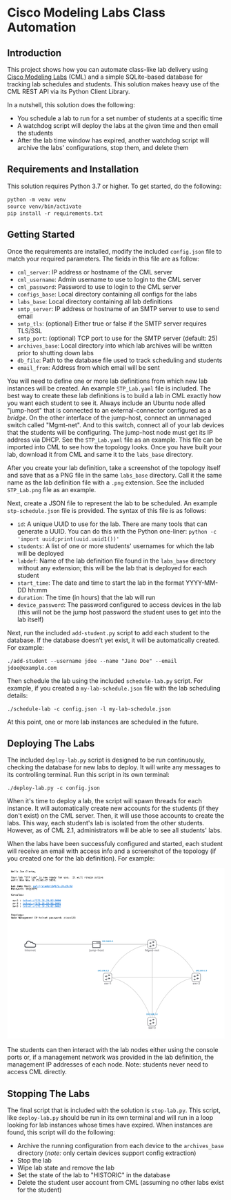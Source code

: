 # Cisco Modeling Labs Class Automation

## Introduction

This project shows how you can automate class-like lab delivery using [Cisco Modeling Labs](https://developer.cisco.com/modeling-labs) (CML) and a simple SQLite-based
database for tracking lab schedules and students.  This solution makes heavy use of the CML REST API via its Python
Client Library.

In a nutshell, this solution does the following:

* You schedule a lab to run for a set number of students at a specific time
* A watchdog script will deploy the labs at the given time and then email the students
* After the lab time window has expired, another watchdog script will archive the labs' configurations, stop them, and delete them

## Requirements and Installation

This solution requires Python 3.7 or higher.  To get started, do the following:

```shell
python -m venv venv
source venv/bin/activate
pip install -r requirements.txt
```

## Getting Started

Once the requirements are installed, modify the included `config.json` file to match your required parameters.  The fields in this file are as follow:

* `cml_server`: IP address or hostname of the CML server
* `cml_username`: Admin username to use to login to the CML server
* `cml_password`: Password to use to login to the CML server
* `configs_base`: Local directory containing all configs for the labs
* `labs_base`: Local directory containing all lab definitions
* `smtp_server`: IP address or hostname of an SMTP server to use to send email
* `smtp_tls`: (optional) Either true or false if the SMTP server requires TLS/SSL
* `smtp_port`: (optional) TCP port to use for the SMTP server (default: 25)
* `archives_base`: Local directory into which lab archives will be written prior to shutting down labs
* `db_file`: Path to the database file used to track scheduling and students
* `email_from`: Address from which email will be sent

You will need to define one or more lab definitions from which new lab instances will be created.  An example `STP_Lab.yaml` file is included.  The best way to
create these lab definitions is to build a lab in CML exactly how you want each student to see it.  Always include an Ubuntu node alled "jump-host" that is connected
to an external-connector configured as a _bridge_.  On the other interface of the jump-host, connect an unmanaged switch called "Mgmt-net".  And to this switch, connect
all of your lab devices that the students will be configuring.  The jump-host node must get its IP address via DHCP.  See the `STP_Lab.yaml` file as an example.  This file
can be imported into CML to see how the topology looks.  Once you have built your lab, download it from CML and same it to the `labs_base` directory.

After you create your lab definition, take a screenshot of the topology itself and save that as a PNG file in the same `labs_base` directory.  Call it the same name as the
lab definition file with a `.png` extension.  See the included `STP_Lab.png` file as an example.

Next, create a JSON file to represent the lab to be scheduled.  An example `stp-schedule.json` file is provided.
The syntax of this file is as follows:

* `id`: A unique UUID to use for the lab.  There are many tools that can generate a UUID.  You can do this with the Python one-liner: `python -c 'import uuid;print(uuid.uuid1())'`
* `students`: A list of one or more students' usernames for which the lab will be deployed
* `labdef`: Name of the lab definition file found in the `labs_base` directory without any extension; this will be the lab that is deployed for each student
* `start_time`: The date and time to start the lab in the format YYYY-MM-DD hh:mm
* `duration`: The time (in hours) that the lab will run
* `device_password`: The password configured to access devices in the lab (this will not be the jump host password the student uses to get into the lab itself)

Next, run the included `add-student.py` script to add each student to the database.  If the database doesn't yet exist, it will be automatically created.
For example:

```shell
./add-student --username jdoe --name "Jane Doe" --email jdoe@example.com
```

Then schedule the lab using the included `schedule-lab.py` script.  For example, if you created a `my-lab-schedule.json` file with the lab scheduling details:

```shell
./schedule-lab -c config.json -l my-lab-schedule.json
```

At this point, one or more lab instances are scheduled in the future.

## Deploying The Labs

The included `deploy-lab.py` script is designed to be run continuously, checking the database for new labs to deploy.  It will write any messages to its
controlling terminal.  Run this script in its own terminal:

```shell
./deploy-lab.py -c config.json
```

When it's time to deploy a lab, the script will spawn threads for each instance.  It will automatically create new accounts for the students (if they don't exist)
on the CML server.  Then, it will use those accounts to create the labs.  This way, each student's lab is isolated from the other students.  However, as of CML 2.1,
administrators will be able to see all students' labs.

When the labs have been successfuly configured and started, each student will receive an email with access info and a screenshot of the topology (if you created one for
the lab definition).  For example:

![Example Email](static/emailss.png)

The students can then interact with the lab nodes either using the console ports or, if a management network was provided in the lab definition, the management IP
addresses of each node.  Note: students never need to access CML directly.

## Stopping The Labs

The final script that is included with the solution is `stop-lab.py`.  This script, like `deploy-lab.py` should be run in its own terminal and will run in a loop
looking for lab instances whose times have expired.  When instances are found, this script will do the following:

* Archive the running configuration from each device to the `archives_base` directory (_note:_ only certain devices support config extraction)
* Stop the lab
* Wipe lab state and remove the lab
* Set the state of the lab to "HISTORIC" in the database
* Delete the student user account from CML (assuming no other labs exist for the student)
